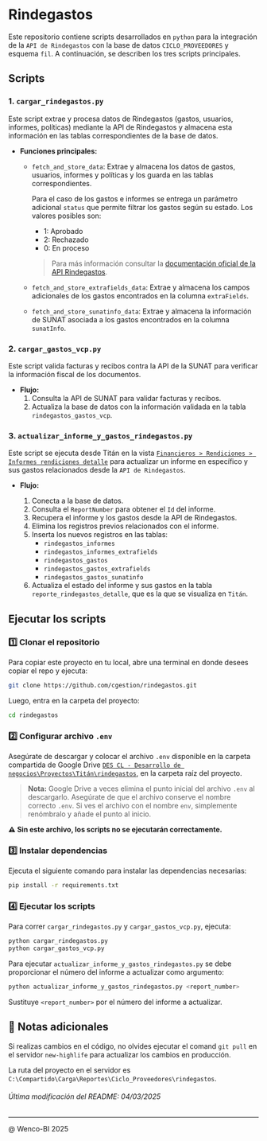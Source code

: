 # Rindegastos

Este repositorio contiene scripts desarrollados en `python` para la integración de la `API de Rindegastos` con la base de datos `CICLO_PROVEEDORES` y esquema `fil`. A continuación, se describen los tres scripts principales.

## Scripts

### 1. `cargar_rindegastos.py`

Este script extrae y procesa datos de Rindegastos (gastos, usuarios, informes, políticas) mediante la API de Rindegastos y almacena esta información en las tablas correspondientes de la base de datos.

- **Funciones principales:**
  - `fetch_and_store_data`: Extrae y almacena los datos de gastos, usuarios, informes y políticas y los guarda en las tablas correspondientes. 

    Para el caso de los gastos e informes se entrega un parámetro adicional `status` que permite filtrar los gastos según su estado. Los valores posibles son:  
    - 1: Aprobado
    - 2: Rechazado
    - 0: En proceso<br>  
    >  Para más información consultar la [documentación oficial de la API Rindegastos](https://rindegastos.com/documentaci%C3%B3n-api).  

  - `fetch_and_store_extrafields_data`: Extrae y almacena los campos adicionales de los gastos encontrados en la columna `extraFields`.
  - `fetch_and_store_sunatinfo_data`: Extrae y almacena la información de SUNAT asociada a los gastos encontrados en la columna `sunatInfo`.

### 2. `cargar_gastos_vcp.py`

Este script valida facturas y recibos contra la API de la SUNAT para verificar la información fiscal de los documentos.

- **Flujo:**
  1. Consulta la API de SUNAT para validar facturas y recibos.
  2. Actualiza la base de datos con la información validada en la tabla `rindegastos_gastos_vcp`.

### 3. `actualizar_informe_y_gastos_rindegastos.py`

Este script se ejecuta desde Titán en la vista [`Financieros > Rendiciones > Informes rendiciones detalle`](http://titan.sayf.cl/tesoreria/reporte-rinde-gastos-detalle/index) para actualizar un informe en específico y sus gastos relacionados desde la `API de Rindegastos`.

- **Flujo:**

  1. Conecta a la base de datos.
  2. Consulta el `ReportNumber` para obtener el `Id` del informe.
  3. Recupera el informe y los gastos desde la API de Rindegastos.
  4. Elimina los registros previos relacionados con el informe.
  5. Inserta los nuevos registros en las tablas:
     - `rindegastos_informes`
     - `rindegastos_informes_extrafields`
     - `rindegastos_gastos`
     - `rindegastos_gastos_extrafields`
     - `rindegastos_gastos_sunatinfo`
  6. Actualiza el estado del informe y sus gastos en la tabla `reporte_rindegastos_detalle`, que es la que se visualiza en `Titán`.


## Ejecutar los scripts 
### 1️⃣ Clonar el repositorio
Para copiar este proyecto en tu local, abre una terminal en donde desees copiar el repo y ejecuta:

```bash
git clone https://github.com/cgestion/rindegastos.git
```

Luego, entra en la carpeta del proyecto:

```bash
cd rindegastos
```

### 2️⃣ Configurar archivo `.env`

Asegúrate de descargar y colocar el archivo `.env` disponible en la carpeta compartida de Google Drive [`DES CL - Desarrollo de negocios\Proyectos\Titán\rindegastos`](https://drive.google.com/drive/folders/1oNXjIfJAJWAtivJt7MBls7VIL_nLAfNW), en la carpeta raíz del proyecto.

> **Nota:** Google Drive a veces elimina el punto inicial del archivo `.env` al descargarlo. Asegúrate de que el archivo conserve el nombre correcto `.env`. Si ves el archivo con el nombre `env`, simplemente renómbralo y añade el punto al inicio.

**⚠️ Sin este archivo, los scripts no se ejecutarán correctamente.**

### 3️⃣ Instalar dependencias

Ejecuta el siguiente comando para instalar las dependencias necesarias:

```bash
pip install -r requirements.txt
```

### 4️⃣ Ejecutar los scripts

Para correr `cargar_rindegastos.py` y `cargar_gastos_vcp.py`, ejecuta:

```bash
python cargar_rindegastos.py
python cargar_gastos_vcp.py
```

Para ejecutar `actualizar_informe_y_gastos_rindegastos.py` se debe proporcionar el número del informe a actualizar como argumento:

```bash
python actualizar_informe_y_gastos_rindegastos.py <report_number>
```

Sustituye `<report_number>` por el número del informe a actualizar.

## 📝 Notas adicionales

Si realizas cambios en el código, no olvides ejecutar el comand `git pull` en el servidor `new-highlife` para actualizar los cambios en producción. 

La ruta del proyecto en el servidor es `C:\Compartido\Carga\Reportes\Ciclo_Proveedores\rindegastos`.  

###### Última modificación del README: 04/03/2025

---

@ Wenco-BI 2025

